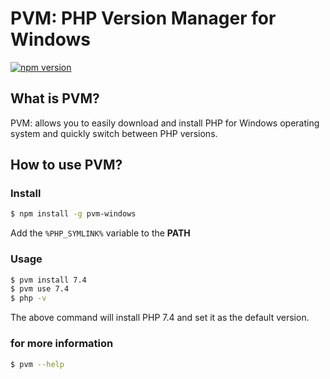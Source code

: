 # PVM: PHP Version Manager for Windows

[![npm version](https://badge.fury.io/js/pvm-windows.svg)](https://badge.fury.io/js/pvm-windows)

## What is PVM?

PVM: allows you to easily download and install PHP for Windows operating system and quickly switch between PHP versions.

## How to use PVM?

### Install

```bash
$ npm install -g pvm-windows
```

Add the `%PHP_SYMLINK%` variable to the **PATH**

### Usage

```bash
$ pvm install 7.4
$ pvm use 7.4
$ php -v
```

The above command will install PHP 7.4 and set it as the default version.

### for more information

```bash
$ pvm --help
```